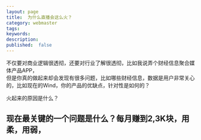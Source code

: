 ```yaml
---
layout: page
title:  为什么直播会这么火？
category: webmaster
tags:
keywords:
description:
published:  false
---
```


不仅要对商业逻辑很透彻，还要对行业了解很透彻，比如我说弄个财经信息聚合媒体产品APP，  
但是你真的做起来却会发现有很多问题，比如哪些财经信息，数据是用户非常关心的，比如现在的Wind，你的产品的优缺点，针对性是如何的？  


火起来的原因是什么？

## 现在最关键的一个问题是什么？每月赚到2,3K块，用柔，用弱，